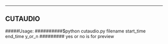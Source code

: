 ----------
CUTAUDIO
---------

#####Usage:
##########$python cutaudio.py filename start_time end_time y_or_n
######### yes or no is for preview
